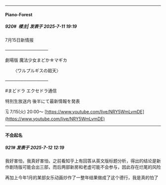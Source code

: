 ﻿
*****

####  Piano-Forest  
##### 920#         楼主| 发表于 2025-7-11 19:19

7月15日新情报

──────────────

 劇場版 魔法少女まどか☆マギカ

　   〈ワルプルギスの廻天〉

──────────────

#まどドラ エクセドラ通信

特別生放送内 後半にて最新情報を発表

🗓 7/15(火) 20:00～
[https://www.youtube.com/live/NRY5WmLvmDE](https://www.youtube.com/live/NRY5WmLvmDE)


*****

####  不会起名  
##### 921#       发表于 2025-7-12 12:19

我好害怕，我真好害怕，之前看知乎上有回答从英文版标题分析，得出的结论是新作剧场版可能会出三部，而后两部新房和老虚可能不会参与，因此存在烂尾的风险

再加上今年1月的某部女乐动画炒作了一整年结果做成了这个德行，我是真的怕了

